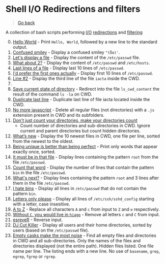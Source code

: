 # Shell I/O Redirections and filters

> [Go back](../README.md)

A collection of bash scripts performing
[I/O](https://en.wikipedia.org/wiki/Input/output)
[redirections](https://en.wikipedia.org/wiki/Redirection_(computing)) and
[filtering](https://en.wikipedia.org/wiki/Filter_(software))

0. [Hello World](./0-hello_world) - Print `Hello, World`, followed by a new
   line to the standard output.
1. [Confused smiley](./1-confused_smiley) - Display a confused smiley `"(Ôo)'`.
2. [Let's display a file](./2-hellofile) - Display the content of the
   `/etc/passwd` file.
3. [What about 2?](./3-twofiles) - Display the content of
   `/etc/passwd` and `/etc/hosts`.
4. [Last lines of a file](./4-lastlines) - Display last 10 lines
    of `/etc/passwd`.
5. [I'd prefer the first ones actually](./5-firstlines) - Display first 10 lines
    of `/etc/passwd`.
6. [Line #2](./6-third_line) - Display the third line of the file `iacta`
   inside the CWD.
7.
8. [Save current state of directory](./8-cwd_state) - Redirect into the file
    `ls_cwd_content` the result of the command `ls -la` on CWD.
9. [Duplicate last line](./9-duplicate_last_line) - Duplicate last line of file
    iacta located inside the CWD.
10. [No more javascript](./10-no_more_js) - Delete all regular files
    (not directories) with a `.js` extension present in CWD and its subfolders.
11. [Don't just count your directories, make your directories count](./11-directories)
     - Count number of directories and sub-directories in CWD.
    Ignore current and parent directories but count hidden directories.
12. [What’s new](./12-newest_files) - Display the 10 newest files in CWD,
    one file per line, sorted from the newest to the oldest.
13. [Being unique is better than being perfect](./13-unique) - Print only words
     that appear exactly once, sorted.
14. [It must be in that file](./14-findthatword) - Display lines containing the
    pattern `root` from the file `/etc/passwd`.
15. [Count that word](./15-countthatword) - Display the number of lines that
     contain the pattern `bin` in the file `/etc/passwd`.
16. [What's next?](./16-whatsnext) - Display lines containing the pattern `root`
     and 3 lines after them in the file `/etc/passwd`.
17. [I hate bins](./17-hidethisword) - Display all lines in `/etc/passwd` that
     do not contain the pattern `bin`.
18. [Letters only please](./18-letteronly) - Display all lines of
    `/etc/ssh/sshd_config` starting with a letter, case insesitive.
19. [A to Z](./19-AZ) - Replace all characters `A` and `c` from input to
    `Z` and `e` respectively.
20. [Without `C`, you would live in `hiago`](./20-hiago) - Remove all letters
     `c` and `C` from input.
21. [esreveR](./21-reverse) - Reverse input.
22. [DJ Cut Killer](./22-users_and_homes) - Display all users and their home
     directories, sorted by users (based on the `/etc/passwd` file).
23. [Empty casks make the most noise](./100-empty_casks) - Find all empty files
     and directories in CWD and all sub-directories. Only the names of the files
     and directories displayed (not the entire path). Hidden files listed. One
     file name per line. The listing ends with a new line. No use of `basename`,
     `grep`, `egrep`, `fgrep` or `rgrep`.
